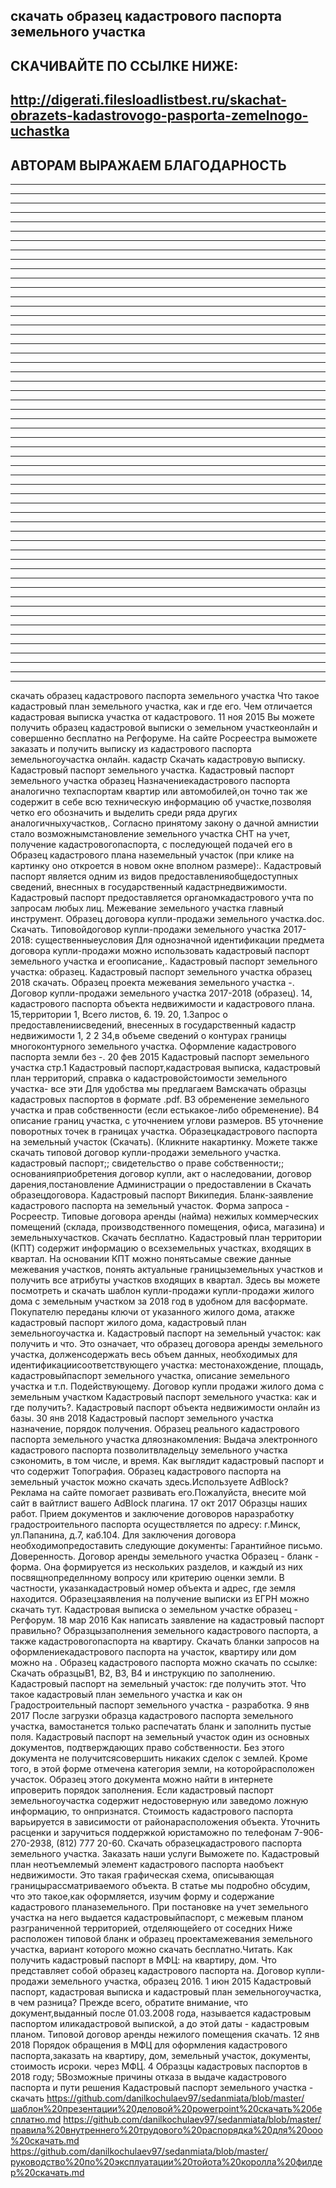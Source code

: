 скачать образец кадастрового паспорта земельного участка
--------------------------------------------------
СКАЧИВАЙТЕ ПО ССЫЛКЕ НИЖЕ:
--------------------------------------------------
http://digerati.filesloadlistbest.ru/skachat-obrazets-kadastrovogo-pasporta-zemelnogo-uchastka
--------------------------------------------------
АВТОРАМ ВЫРАЖАЕМ БЛАГОДАРНОСТЬ
--------------------------------------------------
--------------------------------------------------
--------------------------------------------------
--------------------------------------------------
--------------------------------------------------
--------------------------------------------------
--------------------------------------------------
--------------------------------------------------
--------------------------------------------------
--------------------------------------------------
--------------------------------------------------
--------------------------------------------------
--------------------------------------------------
--------------------------------------------------
--------------------------------------------------
--------------------------------------------------
--------------------------------------------------
--------------------------------------------------
--------------------------------------------------
--------------------------------------------------
--------------------------------------------------
--------------------------------------------------
--------------------------------------------------
--------------------------------------------------
--------------------------------------------------
--------------------------------------------------
--------------------------------------------------
--------------------------------------------------
--------------------------------------------------
--------------------------------------------------
--------------------------------------------------
--------------------------------------------------
--------------------------------------------------
--------------------------------------------------
--------------------------------------------------
--------------------------------------------------
--------------------------------------------------
--------------------------------------------------
--------------------------------------------------
--------------------------------------------------
--------------------------------------------------
--------------------------------------------------
--------------------------------------------------
--------------------------------------------------
--------------------------------------------------
--------------------------------------------------
--------------------------------------------------
--------------------------------------------------
--------------------------------------------------
--------------------------------------------------
--------------------------------------------------
--------------------------------------------------
--------------------------------------------------
--------------------------------------------------
--------------------------------------------------
скачать образец кадастрового паспорта земельного участка Что такое кадастровый план земельного участка, как и где его. Чем отличается кадастровая выписка участка от кадастрового. 11 ноя 2015  Вы можете получить образец кадастровой выписки о земельном участкеонлайн и совершенно бесплатно на Регфоруме.  На сайте Росреестра выможете заказать и получить выписку из кадастрового паспорта земельногоучастка онлайн. кадастр  Скачать кадастровую выписку. Кадастровый паспорт земельного участка. Кадастровый паспорт земельного участка образец Назначениекадастрового паспорта аналогично техпаспортам квартир или автомобилей,он точно так же содержит в себе всю техническую информацию об участке,позволяя четко его обозначить и выделить среди ряда других аналогичныхучастков,. Согласно принятому закону о дачной амнистии стало возможнымстановление земельного участка СНТ на учет, получение кадастровогопаспорта, с последующей подачей его в  Образец кадастрового плана наземельный участок (при клике на картинку оно откроется в новом окне вполном размере):. Кадастровый паспорт является одним из видов предоставленияобщедоступных сведений, внеснных в государственный кадастрнедвижимости. Кадастровый паспорт предоставляется органомкадастрового учта по запросам любых лиц. Межевание земельного участка главный инструмент. Образец договора купли-продажи земельного участка.doc. Скачать. Типовойдоговор купли-продажи земельного участка 2017-2018: существенныеусловия  Для однозначной идентификации предмета договора купли-продажи можно использовать кадастровый паспорт земельного участка и егоописание,. Кадастровый паспорт земельного участка: образец. Кадастровый паспорт земельного участка образец 2018 скачать. Образец проекта межевания земельного участка -. Договор купли-продажи земельного участка 2017-2018 (образец). 14, кадастрового паспорта объекта недвижимости и кадастрового плана. 15,территории  1, Всего листов, 6. 19. 20, 1.Запрос о предоставлениисведений, внесенных в государственный кадастр недвижимости 1, 2 2  34,в объеме сведений о контурах границы многоконтурного земельного участка.
Оформление кадастрового паспорта земли без  -. 20 фев 2015  Кадастровый паспорт земельного участка стр.1  Кадастровый паспорт,кадастровая выписка, кадастровый план территорий, справка о кадастровойстоимости земельного участка- все эти  Для удобства мы предлагаем Вамскачать образцы кадастровых паспортов в формате .pdf. В3  обременение земельного участка и прав собственности (если естькакое-либо обременение). В4  описание границ участка, с уточнением углови размеров. В5  уточнение поворотных точек в границах участка. Образецкадастрового паспорта на земельный участок (Скачать). (Кликните накартинку. Можете также скачать типовой договор купли-продажи земельного участка. кадастровый паспорт;; свидетельство о праве собственности;; основанияприобретения  договор купли, акт о наследовании, договор дарения,постановление Администрации о предоставлении в  Скачать образецдоговора. Кадастровый паспорт  Википедия. Бланк-заявление кадастрового паспорта на земельный участок. Форма запроса - Росреестр. Типовые договора аренды (найма) нежилых коммерческих помещений (склада, производственного помещения, офиса, магазина) и земельныхучастков. Скачать бесплатно. Кадастровый план территории (КПТ) содержит информацию о всехземельных участках, входящих в квартал. На основании КПТ можно понятьсамые свежие данные межевания участков, понять актуальные границыземельных участков и получить все атрибуты участков входящих в квартал. Здесь вы можете посмотреть и скачать шаблон купли-продажи купли-продажи жилого дома с земельным участком за 2018 год в удобном для васформате.  Покупателю переданы ключи от указанного жилого дома, атакже кадастровый паспорт жилого дома, кадастровый план земельногоучастка и. Кадастровый паспорт на земельный участок: как получить и что. Это означает, что образец договора аренды земельного участка, долженсодержать весь объем данных, необходимых для идентификациисоответствующего участка: местонахождение, площадь, кадастровыйпаспорт земельного участка, описание земельного участка и т.п. Подействующему. Договор купли продажи жилого дома с земельным участком
Кадастровый паспорт земельного участка: как и где получить?. Кадастровый паспорт объекта недвижимости онлайн из базы. 30 янв 2018  Кадастровый паспорт земельного участка  назначение, порядок получения. Образец реального кадастрового паспорта земельного участка дляознакомления:  Выдача электронного кадастрового паспорта позволитвладельцу земельного участка сэкономить, в том числе, и время. Как выглядит кадастровый паспорт и что содержит  Топография. Образец кадастрового паспорта на земельный участок можно скачать здесь.Используете AdBlock? Реклама на сайте помогает развивать его.Пожалуйста, внесите мой сайт в вайтлист вашего AdBlock плагина. 17 окт 2017  Образцы наших работ. Прием документов и заключение договоров наразработку градостроительного паспорта осуществляется по адресу: г.Минск, ул.Папанина, д.7, каб.104. Для заключения договора необходимопредоставить следующие документы: Гарантийное письмо. Доверенность. Договор аренды земельного участка  Образец - бланк - форма. Она формируется из нескольких разделов, и каждый из них посвящнопределнному вопросу или критерию оценки земли.  В частности, указанкадастровый номер объекта и адрес, где земля находится.  Образецзаявления на получение выписки из ЕГРН можно скачать тут. Кадастровая выписка о земельном участке  образец - Регфорум. 18 мар 2016  Как написать заявление на кадастровый паспорт правильно? Образцызаполнения земельного кадастрового паспорта, а также кадастровогопаспорта на квартиру. Скачать бланки запросов на оформлениекадастрового паспорта на участок, квартиру или дом можно на . Образец кадастрового паспорта можно скачать по ссылке: Скачать образцыB1, B2, B3, B4 и инструкцию по заполнению. Кадастровый паспорт на земельный участок: где получить этот. Что такое кадастровый план земельного участка и как он
Градостроительный паспорт земельного участка - разработка. 9 янв 2017  После загрузки образца кадастрового паспорта земельного участка, вамостанется только распечатать бланк и заполнить пустые поля. Кадастровый паспорт на земельный участок  один из основных документов, подтверждающих право собственности. Без этого документа не получитсясовершить никаких сделок с землей. Кроме того, в этой форме отмечена категория земли, на которойрасположен участок. Образец этого документа можно найти в интернете ипроверить порядок заполнения. Если кадастровый паспорт земельногоучастка содержит недостоверную или заведомо ложную информацию, то онпризнатся. Стоимость кадастрового паспорта варьируется в зависимости от районарасположения объекта. Уточнить расценки и заручиться поддержкой юристаможно по телефонам  7-906-270-2938, (812) 777 20-60. Скачать образецкадастрового паспорта земельного участка. Заказать наши услуги Выможете по. Кадастровый план  неотъемлемый элемент кадастрового паспорта наобъект недвижимости. Это такая графическая схема, описывающая границырассматриваемого объекта. В статье мы подробно обсудим, что это такое,как оформляется, изучим форму и содержание кадастрового планаземельного. При постановке на учет земельного участка на него выдается кадастровыйпаспорт, с межевым планом  разграниченной территорией, отделяющейего от соседних  Ниже расположен типовой бланк и образец проектамежевания земельного участка, вариант которого можно скачать бесплатно.Читать. Как получить кадастровый паспорт в МФЦ: на квартиру, дом. Что представляет собой образец кадастрового паспорта на. Договор купли-продажи земельного участка, образец 2016. 1 июн 2015  Кадастровый паспорт, кадастровая выписка и кадастровый план земельногоучастка, в чем разница? Прежде всего, обратите внимание, что документ,выданный после 01.03.2008 года, называется кадастровым паспортом иликадастровой выпиской, а до этой даты - кадастровым планом. Типовой договор аренды нежилого помещения скачать. 12 янв 2018  Порядок обращения в МФЦ для оформления кадастрового паспорта,заказать на квартиру, дом, земельный участок, документы, стоимость исроки.  через МФЦ. 4 Образцы кадастровых паспортов в 2018 году; 5Возможные причины отказа в выдаче кадастрового паспорта и пути решения
Кадастровый паспорт земельного участка - скачать
https://github.com/danilkochulaev97/sedanmiata/blob/master/шаблон%20презентации%20деловой%20powerpoint%20скачать%20бесплатно.md
https://github.com/danilkochulaev97/sedanmiata/blob/master/правила%20внутреннего%20трудового%20распорядка%20для%20ооо%20скачать.md
https://github.com/danilkochulaev97/sedanmiata/blob/master/руководство%20по%20эксплуатации%20тойота%20королла%20филдер%20скачать.md